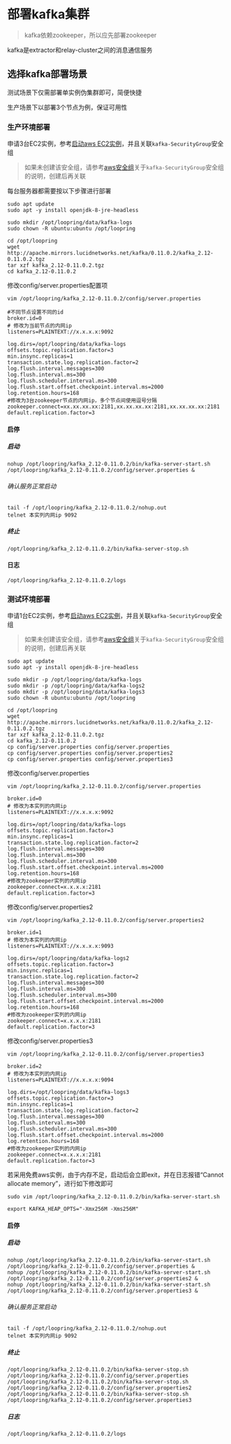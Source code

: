 # 部署kafka集群

> kafka依赖zookeeper，所以应先部署zookeeper

kafka是extractor和relay-cluster之间的消息通信服务

## 选择kafka部署场景

测试场景下仅需部署单实例伪集群即可，简便快捷

生产场景下以部署3个节点为例，保证可用性

### 生产环境部署

申请3台EC2实例，参考[启动aws EC2实例](new_ec2_cn.md)，并且关联`kafka-SecurityGroup`安全组

> 如果未创建该安全组，请参考[aws安全组](security_group_cn.md)关于`kafka-SecurityGroup`安全组的说明，创建后再关联

每台服务器都需要按以下步骤进行部署

```
sudo apt update
sudo apt -y install openjdk-8-jre-headless

sudo mkdir /opt/loopring/data/kafka-logs
sudo chown -R ubuntu:ubuntu /opt/loopring

cd /opt/loopring
wget http://apache.mirrors.lucidnetworks.net/kafka/0.11.0.2/kafka_2.12-0.11.0.2.tgz
tar xzf kafka_2.12-0.11.0.2.tgz
cd kafka_2.12-0.11.0.2
```
修改config/server.properties配置项

`vim /opt/loopring/kafka_2.12-0.11.0.2/config/server.properties`
```
#不同节点设置不同的id
broker.id=0
# 修改为当前节点的内网ip
listeners=PLAINTEXT://x.x.x.x:9092

log.dirs=/opt/loopring/data/kafka-logs
offsets.topic.replication.factor=3
min.insync.replicas=1
transaction.state.log.replication.factor=2
log.flush.interval.messages=300
log.flush.interval.ms=300
log.flush.scheduler.interval.ms=300
log.flush.start.offset.checkpoint.interval.ms=2000
log.retention.hours=168
#修改为3台zookeeper节点的内网ip，多个节点间使用逗号分隔
zookeeper.connect=xx.xx.xx.xx:2181,xx.xx.xx.xx:2181,xx.xx.xx.xx:2181
default.replication.factor=3
```
#### 启停

##### 启动
```
nohup /opt/loopring/kafka_2.12-0.11.0.2/bin/kafka-server-start.sh /opt/loopring/kafka_2.12-0.11.0.2/config/server.properties &
```
###### 确认服务正常启动
```
tail -f /opt/loopring/kafka_2.12-0.11.0.2/nohup.out
telnet 本实列内网ip 9092
```

##### 终止
`/opt/loopring/kafka_2.12-0.11.0.2/bin/kafka-server-stop.sh`

#### 日志
`/opt/loopring/kafka_2.12-0.11.0.2/logs`

### 测试环境部署

申请1台EC2实例，参考[启动aws EC2实例](new_ec2_cn.md)，并且关联`kafka-SecurityGroup`安全组

> 如果未创建该安全组，请参考[aws安全组](security_group_cn.md)关于`kafka-SecurityGroup`安全组的说明，创建后再关联

```
sudo apt update
sudo apt -y install openjdk-8-jre-headless

sudo mkdir -p /opt/loopring/data/kafka-logs
sudo mkdir -p /opt/loopring/data/kafka-logs2
sudo mkdir -p /opt/loopring/data/kafka-logs3
sudo chown -R ubuntu:ubuntu /opt/loopring

cd /opt/loopring
wget http://apache.mirrors.lucidnetworks.net/kafka/0.11.0.2/kafka_2.12-0.11.0.2.tgz
tar xzf kafka_2.12-0.11.0.2.tgz
cd kafka_2.12-0.11.0.2
cp config/server.properties config/server.properties
cp config/server.properties config/server.properties2
cp config/server.properties config/server.properties3
```
修改config/server.properties

`vim /opt/loopring/kafka_2.12-0.11.0.2/config/server.properties`
```
broker.id=0
# 修改为本实列的内网ip
listeners=PLAINTEXT://x.x.x.x:9092

log.dirs=/opt/loopring/data/kafka-logs
offsets.topic.replication.factor=3
min.insync.replicas=1
transaction.state.log.replication.factor=2
log.flush.interval.messages=300
log.flush.interval.ms=300
log.flush.scheduler.interval.ms=300
log.flush.start.offset.checkpoint.interval.ms=2000
log.retention.hours=168
#修改为zookeeper实列的内网ip
zookeeper.connect=x.x.x.x:2181
default.replication.factor=3
```

修改config/server.properties2

`vim /opt/loopring/kafka_2.12-0.11.0.2/config/server.properties2`
```
broker.id=1
# 修改为本实列的内网ip
listeners=PLAINTEXT://x.x.x.x:9093

log.dirs=/opt/loopring/data/kafka-logs2
offsets.topic.replication.factor=3
min.insync.replicas=1
transaction.state.log.replication.factor=2
log.flush.interval.messages=300
log.flush.interval.ms=300
log.flush.scheduler.interval.ms=300
log.flush.start.offset.checkpoint.interval.ms=2000
log.retention.hours=168
#修改为zookeeper实列的内网ip
zookeeper.connect=x.x.x.x:2181
default.replication.factor=3
```

修改config/server.properties3

`vim /opt/loopring/kafka_2.12-0.11.0.2/config/server.properties3`
```
broker.id=2
# 修改为本实列的内网ip
listeners=PLAINTEXT://x.x.x.x:9094

log.dirs=/opt/loopring/data/kafka-logs3
offsets.topic.replication.factor=3
min.insync.replicas=1
transaction.state.log.replication.factor=2
log.flush.interval.messages=300
log.flush.interval.ms=300
log.flush.scheduler.interval.ms=300
log.flush.start.offset.checkpoint.interval.ms=2000
log.retention.hours=168
#修改为zookeeper实列的内网ip
zookeeper.connect=x.x.x.x:2181
default.replication.factor=3
```

若采用免费aws实例，由于内存不足，启动后会立即exit，并在日志报错“Cannot allocate memory”，进行如下修改即可

`sudo vim /opt/loopring/kafka_2.12-0.11.0.2/bin/kafka-server-start.sh`

`export KAFKA_HEAP_OPTS="-Xmx256M -Xms256M"`

#### 启停

##### 启动
```
nohup /opt/loopring/kafka_2.12-0.11.0.2/bin/kafka-server-start.sh /opt/loopring/kafka_2.12-0.11.0.2/config/server.properties &
nohup /opt/loopring/kafka_2.12-0.11.0.2/bin/kafka-server-start.sh /opt/loopring/kafka_2.12-0.11.0.2/config/server.properties2 &
nohup /opt/loopring/kafka_2.12-0.11.0.2/bin/kafka-server-start.sh /opt/loopring/kafka_2.12-0.11.0.2/config/server.properties3 &
```

###### 确认服务正常启动
```
tail -f /opt/loopring/kafka_2.12-0.11.0.2/nohup.out
telnet 本实列内网ip 9092
```

##### 终止
```
/opt/loopring/kafka_2.12-0.11.0.2/bin/kafka-server-stop.sh /opt/loopring/kafka_2.12-0.11.0.2/config/server.properties
/opt/loopring/kafka_2.12-0.11.0.2/bin/kafka-server-stop.sh /opt/loopring/kafka_2.12-0.11.0.2/config/server.properties2
/opt/loopring/kafka_2.12-0.11.0.2/bin/kafka-server-stop.sh /opt/loopring/kafka_2.12-0.11.0.2/config/server.properties3
```
##### 日志
`/opt/loopring/kafka_2.12-0.11.0.2/logs`
